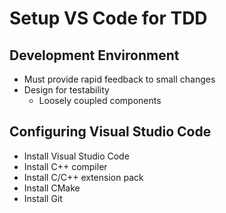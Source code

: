 # Setup VS Code for TDD

## Development Environment

- Must provide rapid feedback to small changes
- Design for testability
  - Loosely coupled components

## Configuring Visual Studio Code

- Install Visual Studio Code
- Install C++ compiler
- Install C/C++ extension pack
- Install CMake
- Install Git
